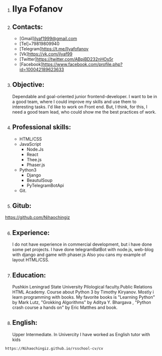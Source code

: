 1.   Ilya Fofanov
     ============
2.  Contacts:
    ----------
    * [Gmail]ilyaf1999@gmail.com
    * [Tel]+79819809940
    * [Telegram]https://t.me/Ilyafofanov
    * [Vk]https://vk.com/ilyaf99
    * [Twitter]https://twitter.com/ABpjBD232nHOs5r
    * [Facebook]https://www.facebook.com/profile.php?id=100042189623633
  
    
3.  Objective:
     ----------
     Dependable and goal-oriented junior frontend-developer. I want to be in a good team, where I could improve my skills and use them to interesting tasks. I'd like to work          on Front end. But, I think, for this, I need a good team lead, who could show me the best practices of work.
4.  Professional skills:
    ----------
    * HTML/CSS
    * JavaScript
    	* Node.Js
    	* React
    	* Thee.js
    	* Phaser.js
	* Python3
	    * Django
	    * BeautulSoup
	    * PyTelegramBotApi
	* Git.  
5.  Gitub:
    ----------
https://github.com/Nihaochingiz

6.  Experience:
    ----------
    I do not have experience in commercial development, but i have done some pet projects. I have done telegramBatBot with node.js, web-blog with django and game with phaser.js Also you cans my example of layout HTML/CSS. 
 7. Education:
    ----------
  	Pushkin Leningrad State University
  	Pilological faculty.Public Relations
  	HTML Academy. Course about Python 3 by Timothy Kiryanov. Mostly i learn programming with books. My favorite books is "Learning Python" by Mark Lutz, "Grokking Algorithms" by Aditya Y. Bhargava , "Python crash course a hands on" by Eric Matthes and book.
  8. English:
     ----------
    	Upper Intermediate. 
	In Univercity I have worked as English tutor with kids
  
  
  	https://Nihaochingiz.github.io/rsschool-cv/cv

